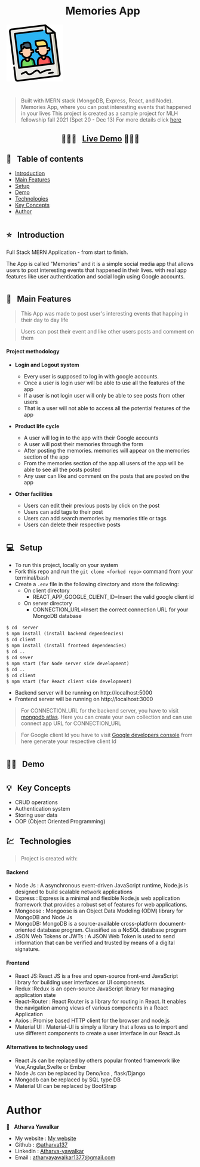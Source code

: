 <h1 align="center">  &nbsp; Memories App  </h1>

  <img src=./client/public/memories-readme.png>

<h1></h1>

> Built with MERN stack (MongoDB, Express, React, and Node).
> Memories App, where you can post interesting events that happened in your lives
> This project is created as a sample project for MLH fellowship fall 2021 (Spet 20 - Dec 13)
> For more details click [here](https://fellowship.mlh.io/)



### <h2 align="center">  💫💫💫  &nbsp; [Live Demo](https://hao-memories-mern-app.netlify.app/) 💫💫💫  </h2>



## 📜 &nbsp; Table of contents

- [Introduction](#--introduction)
- [Main Features](#--main-features)
- [Setup](#--setup)
- [Demo](#--demo)
- [Technologies](#--technologies)
- [Key Concepts](#--key-concepts)
- [Author](#--author)


<h1></h1>

## ⭐ &nbsp; Introduction

 Full Stack MERN Application - from start to finish. 

 The App is called "Memories" and it is a simple social media app that allows users to post interesting events that happened in their lives.
 with real app features like user authentication and social login using Google accounts.


<h1></h1>


## 🚩 &nbsp; Main Features


> This App was made to post user's interesting events that happing in their day to day life

>Users can post their event and like other users posts and comment on them



#### Project methodology

- **Login and Logout system**
  - Every user is supposed to log in with google accounts.
  - Once a user is login user will be able to use all the features of the app
  - If a user is not login user will only be able to see posts from other users
  - That is a user will  not able to access  all the potential features of the app
  
- **Product life cycle**
  - A user will log in to the app with their Google accounts
  - A user will post  their memories through the form 
  - After posting the memories. memories will appear on the memories section of the app
  - From the memories section of the app all users of the app  will be able to see all the posts posted  
  - Any user can like and comment on the posts that are posted on the app
  

- **Other facilities**
  - Users can edit their  previous posts by click on the post 
  - Users can  add  tags to their post  
  - Users can add search memories by memories title or tags
  - Users can delete their respective posts

<h1> </h1>

## 💻 &nbsp; Setup

- To run this project,  locally on your system
- Fork this repo and run the `git clone <forked repo>` command from your terminal/bash
- Create a `.env` file in the following  directory and store the following:
  - On client directory 
    - REACT_APP_GOOGLE_CLIENT_ID=Insert the valid google client id
  - On server directory   
    - CONNECTION_URL=Insert the correct connection URL for your MongoDB database
  
```
$ cd  server 
$ npm install (install backend dependencies)
$ cd client
$ npm install (install frontend dependencies)
$ cd ..
$ cd sever
$ npm start (for Node server side development)
$ cd ..
$ cd client 
$ npm start (for React client side development)
```

- Backend server will be running on http://localhost:5000
- Frontend server will be running on http://localhost:3000

> For CONNECTION_URL for the backend server, you have to   visit [mongodb atlas](https://www.mongodb.com/cloud/atlas). Here you can create your own collection and can use connect app URL for CONNECTION_URL

> For Google client Id you have to visit [Google developers console](https://console.cloud.google.com/apis/dashboard?pli=1) from here generate your respective client Id 

<h1></h1>


## 👨‍💻 &nbsp; Demo

<h1></h1>

## 💡 &nbsp; Key Concepts

- CRUD operations
- Authentication system
- Storing user data
- OOP (Object Oriented Programming)

## 💹 &nbsp; Technologies

> Project is created with:

#### Backend

- Node Js : A  asynchronous event-driven JavaScript runtime, Node.js is designed to build scalable network  applications 
- Express : Express is a minimal and flexible Node.js web application framework that provides a robust set of features for web applications.
- Mongoose : Mongoose is an Object Data Modeling (ODM) library for MongoDB and Node Js
- MongoDB: MongoDB is a source-available cross-platform document-oriented database program. Classified as a NoSQL database program
- JSON Web Tokens or JWTs : A JSON Web Token is used to send information that can be verified and trusted by means of a digital signature.

#### Frontend

- React JS:React JS  is a free and open-source front-end JavaScript library for building user interfaces or UI components.
- Redux :Redux is an open-source JavaScript library for managing application state  
- React-Router : React Router is a  library for routing in React. It enables the navigation among views of various components in a React Application
- Axios : Promise based HTTP client for the browser and node.js
- Material UI : Material-UI is simply a library that allows us to import and use different components to create a user interface in our React Js

#### Alternatives to technology used
- React Js can be replaced by others popular fronted framework like Vue,Angular,Svelte or Ember
- Node Js can be  replaced by Deno/koa , flask/Django
- Mongodb can be replaced by SQL type DB
- Material UI can be replaced  by BootStrap

# Author

👤 &nbsp; **Atharva Yawalkar**

- My website : [My website](https://atharva137.github.io/Atharva_Yawalkar/myPortfolio/)
- Github :     [@atharva137](https://github.com/atharva137)
- Linkedin :   [Atharva-yawalkar](https://www.linkedin.com/in/atharva-yawalkar-2416b41b2/)
- Email :      [atharvayawalkar1377@gmail.com](mailto:atharvayawalkar1377@gmail.com)